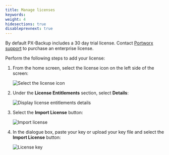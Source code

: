 ```yaml
---
title: Manage licenses
keywords:
weight: 4
hidesections: true
disableprevnext: true
---
```


By default PX-Backup includes a 30 day trial license. Contact [Portworx support](mailto:support@portworx.com) to purchase an enterprise license.

Perform the following steps to add your license:

1. From the home screen, select the license icon on the left side of the screen:

    ![Select the license icon](/img/license-select.png)

2. Under the **License Entitlements** section, select **Details**:

    ![Display license entitlements details](/img/license-entitlements.png)

3. Select the **Import License** button:

    ![Import license](/img/import-license.png)

4. In the dialogue box, paste your key or upload your key file and select the **Import License** button:

    ![License key](/img/license-key.png)